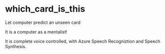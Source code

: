 # which_card_is_this
Let computer predict an unseen card

It is a computer as a mentalist!

It is complete voice controlled, with Azure Speech Recogniztion and Speech Synthesis.
